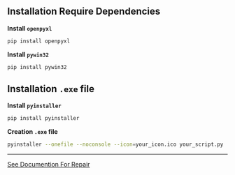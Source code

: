 ## Installation Require Dependencies

**Install `openpyxl`**

```sh
pip install openpyxl
```

**Install `pywin32`**

```sh
pip install pywin32
```

## Installation `.exe` file

**Install `pyinstaller`**

```sh
pip install pyinstaller
```

**Creation `.exe` file**

```sh
pyinstaller --onefile --noconsole --icon=your_icon.ico your_script.py
```

----

[See Documention For Repair](https://github.com/zwehtetnaing-andfun/webkits/blob/main/How%20to%20Repair%20WelKids%20Program.md)




